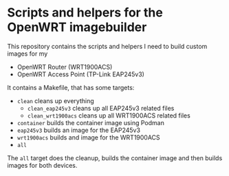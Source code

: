 # Scripts and helpers for the OpenWRT imagebuilder

This repository contains the scripts and helpers I need to build custom images for my

- OpenWRT Router (WRT1900ACS)
- OpenWRT Access Point (TP-Link EAP245v3)

It contains a Makefile, that has some targets:

- `clean` cleans up everything
  - `clean_eap245v3` cleans up all EAP245v3 related files
  - `clean_wrt1900acs` cleans up all WRT1900ACS related files
- `container` builds the container image using Podman
- `eap245v3` builds an image for the EAP245v3
- `wrt1900acs` builds and image for the WRT1900ACS
- `all`

The `all` target does the cleanup, builds the container image and then builds images for both devices.
